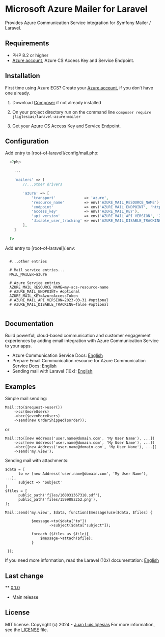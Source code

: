 # Microsoft Azure Mailer for Laravel

Provides Azure Communication Service integration for Symfony Mailer / Laravel.

## Requirements

- PHP 8.2 or higher
- [Azure account](https://azure.com), Azure CS Access Key and Service Endpoint.

## Installation

First time using Azure ECS? Create your [Azure account](https://azure.com), if you don’t have one already.

1. Download [Composer](https://getcomposer.org/doc/00-intro.md) if not already installed

2. On your project directory run on the command line
`composer require jliglesias/laravel-azure-mailer`

3. Get your Azure CS Access Key and Service Endpoint.

## Configuration

Add entry to [root-of-laravel]/config/mail.php:
```php
  <?php

    ...

    'mailers' => [
        //...other drivers

        'azure' => [
            'transport'             => 'azure',
            'resource_name'         => env('AZURE_MAIL_RESOURCE_NAME'),
            'endpoint'              => env('AZURE_MAIL_ENDPOINT', 'https://my-acs-resource-name.communication.azure.com'),
            'access_key'            => env('AZURE_MAIL_KEY'),
            'api_version'           => env('AZURE_MAIL_API_VERSION', '2023-03-31'),
            'disable_user_tracking' => env('AZURE_MAIL_DISABLE_TRACKING', false),
        ],
    ]

  ?>
```
Add entry to [root-of-laravel]/.env:
  
```text 
  
  #...other entries

  # Mail service entries... 
  MAIL_MAILER=azure
  
  # Azure Service entries
  AZURE_MAIL_RESOURCE_NAME=my-acs-resource-name
  # AZURE_MAIL_ENDPOINT= #optional
  AZURE_MAIL_KEY=AzureAccessToken
  # AZURE_MAIL_API_VERSION=2023-03-31 #optional
  # AZURE_MAIL_DISABLE_TRACKING=false #optional
  
```
## Documentation

Build powerful, cloud-based communication and customer engagement experiences by adding email integration with Azure Communication Service to your apps.

 - Azure Communication Service Docs: [English](https://learn.microsoft.com/en-us/azure/communication-services/)
 - Prepare Email Communication resource for Azure Communication Service Docs: [English](https://learn.microsoft.com/en-us/azure/communication-services/concepts/email/prepare-email-communication-resource/)
 - Sending mail with Laravel (10x): [English](https://laravel.com/docs/10.x/mail#sending-mail)

 ## Examples

Simple mail sending:

```text 
Mail::to($request->user())
    ->cc($moreUsers)
    ->bcc($evenMoreUsers)
    ->send(new OrderShipped($order));
```
or
```text 
Mail::to([new Address('user.name@domain.com', 'My User Name'), ...])
    ->cc([new Address('user.name@domain.com', 'My User Name'), ...])
    ->bcc([new Address('user.name@domain.com', 'My User Name'), ...])
    ->send('my.view');
```
Sending mail with attachments:
```text 
$data = [
      to => [new Address('user.name@domain.com', 'My User Name'), ...],
      subject => 'Subject'
]
$files = [
      public_path('files/160031367318.pdf'),
      public_path('files/1599882252.png'),
];

Mail::send('my.view', $data, function($message)use($data, $files) {
            
            $message->to($data["to"])
                    ->subject($data["subject"]);

            foreach ($files as $file){
                $message->attach($file);
            }

 });
```
If you need more information, read the Laravel (10x) documentation: [English](https://laravel.com/docs/10.x/mail)

 ## Last change

 ** [0.1.0](https://github.com/jliglesias/azure-email-communicator/blob/main/CHANGELOG.md)
  * Main release

## License 

MIT license. Copyright (c) 2024 - [Juan Luis Iglesias](https://github.com/jliglesias)
For more information, see the [LICENSE](https://github.com/jliglesias/azure-email-communicator/blob/main/LICENSE) file.